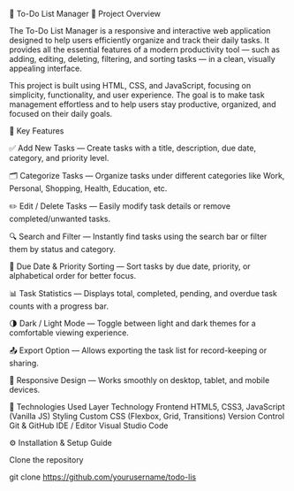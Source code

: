 📖 To-Do List Manager
📖 Project Overview

The To-Do List Manager is a responsive and interactive web application designed to help users efficiently organize and track their daily tasks.
It provides all the essential features of a modern productivity tool — such as adding, editing, deleting, filtering, and sorting tasks — in a clean, visually appealing interface.

This project is built using HTML, CSS, and JavaScript, focusing on simplicity, functionality, and user experience.
The goal is to make task management effortless and to help users stay productive, organized, and focused on their daily goals.

🚀 Key Features

✅ Add New Tasks — Create tasks with a title, description, due date, category, and priority level.

🗂️ Categorize Tasks — Organize tasks under different categories like Work, Personal, Shopping, Health, Education, etc.

✏️ Edit / Delete Tasks — Easily modify task details or remove completed/unwanted tasks.

🔍 Search and Filter — Instantly find tasks using the search bar or filter them by status and category.

📅 Due Date & Priority Sorting — Sort tasks by due date, priority, or alphabetical order for better focus.

📊 Task Statistics — Displays total, completed, pending, and overdue task counts with a progress bar.

🌗 Dark / Light Mode — Toggle between light and dark themes for a comfortable viewing experience.

📤 Export Option — Allows exporting the task list for record-keeping or sharing.

📱 Responsive Design — Works smoothly on desktop, tablet, and mobile devices.

🧩 Technologies Used
Layer	Technology
Frontend	HTML5, CSS3, JavaScript (Vanilla JS)
Styling	Custom CSS (Flexbox, Grid, Transitions)
Version Control	Git & GitHub
IDE / Editor	Visual Studio Code

⚙️ Installation & Setup Guide

Clone the repository

git clone https://github.com/yourusername/todo-lis
